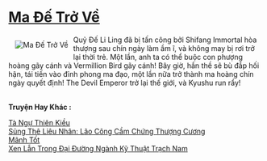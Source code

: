 <a href="https://truyenwiki.net/ma-de-tro-ve.36018/" title="Ma Đế Trở Về"><h1>Ma Đế Trở Về</h1></a><div style="display:table"><img align="right" style="float: left; padding: 10px;" src="https://truyenwiki.net/a/img/str/src/36018.jpg" alt="Ma Đế Trở Về">Quỷ Đế Li Ling đã bị tấn công bởi Shifang Immortal hòa thượng sau chín ngày làm ầm ĩ, và không may bị rơi trở lại thời trẻ. Một lần, anh ta có thể buộc con phượng hoàng gãy cánh và Vermillion Bird gãy cánh! Bây giờ, hắn thề sẽ bù đắp hối hận, tái tiến vào đỉnh phong ma đạo, một lần nữa trở thành ma hoàng chín ngày quyết định! The Devil Emperor trở lại thế giới, và Kyushu run rẩy!</div><p><br><b>Truyện Hay Khác :</b></p><a href="https://truyenwiki.net/ta-ngu-thien-kieu.35057/" alt="Tà Ngự Thiên Kiều">Tà Ngự Thiên Kiều</a><br/><a href="https://sangtacviet.wordpress.com/2020/10/22/sung-the-lieu-nhan-lao-cong-cam-chung-thuong-cuong/" alt="Sủng Thê Liêu Nhân: Lão Công Cầm Chứng Thượng Cương">Sủng Thê Liêu Nhân: Lão Công Cầm Chứng Thượng Cương</a><br/><a href="https://sangtacviet.wordpress.com/2020/10/22/manh-tot/" alt="Mãnh Tốt">Mãnh Tốt</a><br/><a href="https://github.com/nownovels/topcv/tree/master/truyenhay/35761" alt="Xen Lẫn Trong Đại Đường Ngành Kỹ Thuật Trạch Nam">Xen Lẫn Trong Đại Đường Ngành Kỹ Thuật Trạch Nam</a><br/>